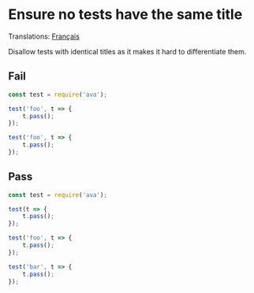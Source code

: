 # Ensure no tests have the same title

Translations: [Français](https://github.com/avajs/ava-docs/blob/main/fr_FR/related/eslint-plugin-ava/docs/rules/no-identical-title.md)

Disallow tests with identical titles as it makes it hard to differentiate them.


## Fail

```js
const test = require('ava');

test('foo', t => {
	t.pass();
});

test('foo', t => {
	t.pass();
});
```


## Pass

```js
const test = require('ava');

test(t => {
	t.pass();
});

test('foo', t => {
	t.pass();
});

test('bar', t => {
	t.pass();
});
```
